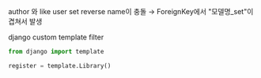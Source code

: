 author 와 like user set reverse name이 충돌
→ ForeignKey에서 "모델명_set"이 겹쳐서 발생

django custom template filter
```python
from django import template

register = template.Library()
```